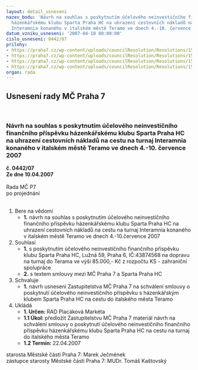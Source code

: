 ```yaml
---
layout: detail_usneseni
nazev_bodu: 'Návrh na souhlas s poskytnutím účelového neinvestičního finančního příspěvku
  házenkářskému klubu Sparta Praha HC na uhrazení cestovních nákladů na cestu na turnaj
  Interamnia konaného v italském městě Teramo ve dnech 4.-10. července 2007  '
datum_vzniku_usneseni: '2007-04-10 00:00:00'
cislo_usneseni: 0442/07
prilohy:
- https://praha7.cz/wp-content/uploads/councilResolution/Resolutions/15452/20-n%c3%a1vrh_usnesen%c3%ad_zm%c4%8d-interamnia.doc
- https://praha7.cz/wp-content/uploads/councilResolution/Resolutions/15452/20-%c5%be%c3%a1dost_sparta.jpg
- https://praha7.cz/wp-content/uploads/councilResolution/Resolutions/15452/20-text_smlouvy_p7_sparta.doc
- https://praha7.cz/wp-content/uploads/councilResolution/Resolutions/15452/20-z%c3%a1pis_ze_zk_14.2.07.doc
organ: rada
---
```

<div id="ucUsn_pList" class="usn">
	<span><h2>Usnesení rady MČ Praha 7 </h2>
<br></span><div class="standBody">
<span><h3>Návrh na souhlas s poskytnutím účelového neinvestičního finančního příspěvku házenkářskému klubu Sparta Praha HC na uhrazení cestovních nákladů na cestu na turnaj Interamnia konaného v italském městě Teramo ve dnech 4.-10. července 2007  </h3></span><div class="center">
		<strong>č. 0442/07</strong><br>
	</div>
<div class="center">
		<strong>Ze dne 10.04.2007</strong><br><br>
	</div>Rada MČ P7<br> po projednání<br><br><ol>
<li>Bere na vědomí<ul><li>
<strong>1.</strong> návrh na souhlas s poskytnutím účelového neinvestičního finančního příspěvku házenkářskému klubu Sparta Praha HC na uhrazení cestovních nákladů na cestu na turnaj Interamnia konaného v italském městě Teramo ve dnech 4.-10.července 2007  </li></ul>
</li>
<li>Souhlasí<ul>
<li>
<strong>1.</strong> s poskytnutím účelového neinvestičního finančního příspěvku klubu Sparta Praha HC, Lužná 59, Praha 6, IČ:43874568 na dopravu na turnaj do Terama ve výši 85.000,- Kč z rozpočtu KS - zahraniční spolupráce </li>
<li>
<strong>2.</strong> s textem smlouvy mezi MČ Praha 7 a Sparta Praha  HC    </li>
</ul>
</li>
<li>Schvaluje<ul><li>
<strong>1.</strong> návrh usnesení Zastupitelstva MČ Praha 7 na schválení smlouvy o poskytnutí účelového neinvestičního příspěvku s házenkářským klubem Sparta Praha HC na cestu do italského města Teramo   </li></ul>
</li>
<li>Ukládá<ul>
<li>
<strong>1. Určen: </strong>RAD Placáková Markéta</li>
<li>
<strong>1.1 Úkol: </strong>předložit Zastupitelstvu MČ Praha 7 materiál návrh na schválení smlouvy o poskytnutí účelového neinvestičního finančního příspěvku házenkářskému klubu Sparta Praha HC na cestu na turnaj do italského města Teramo</li>
<li>
<strong>1.2 Termín: </strong>22.04.2007</li>
</ul>
</li>
</ol>starosta Městské části Praha 7: Marek Ječmének<br>zástupce starosty Městské části Praha 7: MUDr. Tomáš Kaštovský 
</div>
</div>